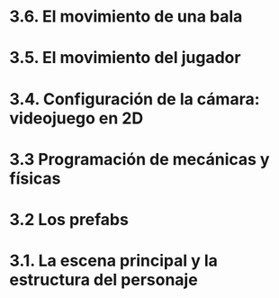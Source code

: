 # 3.6. El movimiento de una bala 

# 3.5. El movimiento del jugador

# 3.4. Configuración de la cámara: videojuego en 2D

# 3.3 Programación de mecánicas y físicas

# 3.2 Los prefabs 

# 3.1. La escena principal y la estructura del personaje
